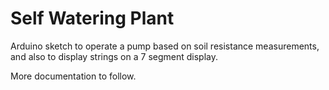 # Self Watering Plant
Arduino sketch to operate a pump based on soil resistance measurements, and also to display strings on a 7 segment display. 

More documentation to follow. 
